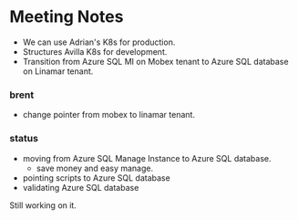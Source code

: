 # Meeting Notes

- We can use Adrian's K8s for production.
- Structures Avilla K8s for development.
- Transition from Azure SQL MI on Mobex tenant to Azure SQL database on Linamar tenant.

### brent

- change pointer from mobex to linamar tenant.

### status

- moving from Azure SQL Manage Instance to Azure SQL database.
  - save money and easy manage.
- pointing scripts to Azure SQL database
- validating Azure SQL database

Still working on it.
